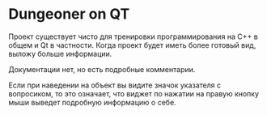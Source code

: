# Dungeoner on QT
Проект существует чисто для тренировки программирования на C++ в общем и Qt в частности. Когда проект будет иметь более готовый вид, выложу больше информации.

Документации нет, но есть подробные комментарии.

Если при наведении на объект вы видите значок указателя с вопросиком, то это означает, что виджет по нажатии на правую кнопку мыши выведет подробную информацию о себе.
